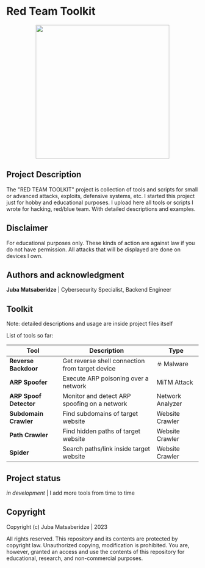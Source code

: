 # Red Team Toolkit

<p align="center">
  <img src="https://user-images.githubusercontent.com/53910160/231494435-8493afbd-2e68-45fe-b72c-c3ccab2d5f62.jpg" width="350px"/>
</p>

## Project Description
The "RED TEAM TOOLKIT" project is collection of tools and scripts for small or advanced attacks, exploits, defensive systems, etc. I started this project just for hobby and educational purposes. I upload here all tools or scripts I wrote for hacking, red/blue team. With detailed descriptions and examples.

## Disclaimer
For educational purposes only. These kinds of action are against law if you do not have permission. All attacks that will be displayed are done on devices I own.

## Authors and acknowledgment
<b>Juba Matsaberidze</b>  |  Cybersecurity Specialist, Backend Engineer

## Toolkit

Note: detailed descriptions and usage are inside project files itself

List of tools so far:

| Tool | Description | Type |
| --- | --- | --- |
| **Reverse Backdoor** | Get reverse shell connection from target device | ☣️ Malware |
| **ARP Spoofer** | Execute ARP poisoning over a network | MiTM Attack |
| **ARP Spoof Detector** | Monitor and detect ARP spoofing on a network | Network Analyzer |
| **Subdomain Crawler** | Find subdomains of target website | Website Crawler |
| **Path Crawler** | Find hidden paths of target website | Website Crawler |
| **Spider** | Search paths/link inside target website | Website Crawler |


## Project status
<i>in development</i> | I add more tools from time to time

## Copyright 
Copyright (c) Juba Matsaberidze | 2023

All rights reserved. This repository and its contents are protected by copyright law. Unauthorized copying, modification is prohibited.
You are, however, granted an access and use the contents of this repository for educational, research, and non-commercial purposes.
